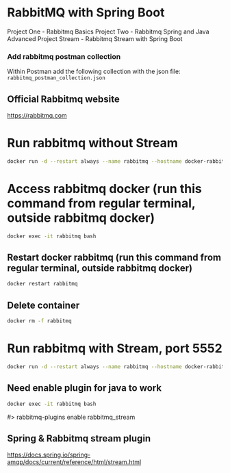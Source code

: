 # RabbitMQ with Spring Boot
Project One - Rabbitmq Basics
Project Two - Rabbitmq Spring and Java Advanced
Project Stream - Rabbitmq Stream with Spring Boot

### Add rabbitmq postman collection
Within Postman add the following collection with the json file:
`rabbitmq_postman_collection.json`

## Official Rabbitmq website
https://rabbitmq.com

# Run rabbitmq without Stream
```bash
docker run -d --restart always --name rabbitmq --hostname docker-rabbitmq -p 5672:5672 -p 15672:15672 -v C:\<YOUR-DOCUMENTS-LOCATION>:/var/lib/rabbitmq/mnesia rabbitmq:3.12-management
```

# Access rabbitmq docker (run this command from regular terminal, outside rabbitmq docker)
```bash
docker exec -it rabbitmq bash
```


## Restart docker rabbitmq (run this command from regular terminal, outside rabbitmq docker)
```bash
docker restart rabbitmq
```

## Delete container
```bash
docker rm -f rabbitmq
```


# Run rabbitmq with Stream, port 5552
```bash
docker run -d --restart always --name rabbitmq --hostname docker-rabbitmq -p 5672:5672 -p 15672:15672 -p 5552:5552 -e RABBITMQ_SERVER_ADDITIONAL_ERL_ARGS="-rabbitmq_stream advertised_host localhost" -v C:\<YOUR-DOCUMENTS-LOCATION>:/var/lib/rabbitmq/mnesia rabbitmq:3.12-management
```


## Need enable plugin for java to work
```bash
docker exec -it rabbitmq bash
```

#> rabbitmq-plugins enable rabbitmq_stream

## Spring & Rabbitmq stream plugin
https://docs.spring.io/spring-amqp/docs/current/reference/html/stream.html

